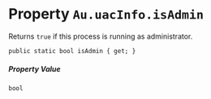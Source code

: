 # Property `Au.uacInfo.isAdmin`

Returns `true` if this process is running as administrator.

```
public static bool isAdmin { get; }
```

##### Property Value

`bool`